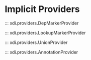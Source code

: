 # Implicit Providers


::: xdi.providers.DepMarkerProvider


::: xdi.providers.LookupMarkerProvider


::: xdi.providers.UnionProvider


::: xdi.providers.AnnotationProvider
